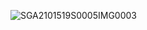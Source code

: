 ![SGA2101519S0005IMG0003](https://github.com/Chaeran/2023DLTeamProject/assets/134259835/976fbadd-c755-4cc3-b6a4-66e6c74e9aed)
